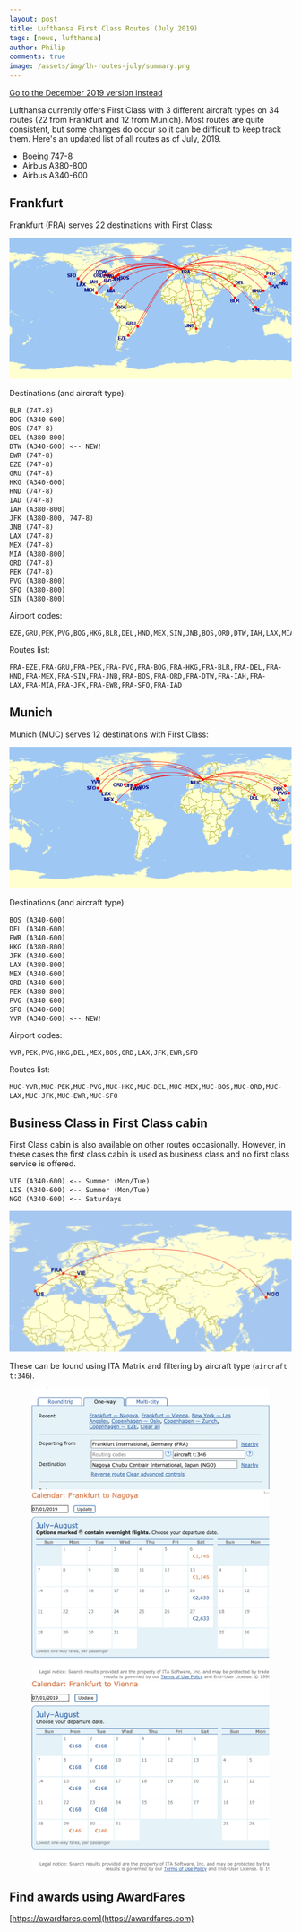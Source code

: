 ```yaml
---
layout: post
title: Lufthansa First Class Routes (July 2019)
tags: [news, lufthansa]
author: Philip
comments: true
image: /assets/img/lh-routes-july/summary.png
---
```


<a href="/lufthansa-first-routes-december-2019/" class="banner">Go to the December 2019 version instead</a>

Lufthansa currently offers First Class with 3 different aircraft types on 34 routes (22 from Frankfurt and 12 from Munich). Most routes are quite consistent, but some changes do occur so it can be difficult to keep track them. Here's an updated list of all routes as of July, 2019.

- Boeing 747-8
- Airbus A380-800
- Airbus A340-600

## Frankfurt
Frankfurt (FRA) serves 22 destinations with First Class:

<img src="/assets/img/lh-routes-july/frankfurt.png" />

Destinations (and aircraft type):
```
BLR (747-8)
BOG (A340-600)
BOS (747-8)
DEL (A380-800)
DTW (A340-600) <-- NEW!
EWR (747-8)
EZE (747-8)
GRU (747-8)
HKG (A340-600)
HND (747-8)
IAD (747-8)
IAH (A380-800)
JFK (A380-800, 747-8)
JNB (747-8)
LAX (747-8)
MEX (747-8)
MIA (A380-800)
ORD (747-8)
PEK (747-8)
PVG (A380-800)
SFO (A380-800)
SIN (A380-800)
```

Airport codes: 
```
EZE,GRU,PEK,PVG,BOG,HKG,BLR,DEL,HND,MEX,SIN,JNB,BOS,ORD,DTW,IAH,LAX,MIA,JFK,EWR,SFO,IAD
```

Routes list: 
```
FRA-EZE,FRA-GRU,FRA-PEK,FRA-PVG,FRA-BOG,FRA-HKG,FRA-BLR,FRA-DEL,FRA-HND,FRA-MEX,FRA-SIN,FRA-JNB,FRA-BOS,FRA-ORD,FRA-DTW,FRA-IAH,FRA-LAX,FRA-MIA,FRA-JFK,FRA-EWR,FRA-SFO,FRA-IAD
```

## Munich
Munich (MUC) serves 12 destinations with First Class:

<img src="/assets/img/lh-routes-july/munich.png" />

Destinations (and aircraft type):
```
BOS (A340-600)
DEL (A340-600)
EWR (A340-600)
HKG (A380-800)
JFK (A340-600)
LAX (A380-800)
MEX (A340-600)
ORD (A340-600)
PEK (A380-800)
PVG (A340-600)
SFO (A340-600)
YVR (A340-600) <-- NEW!
```

Airport codes:
```
YVR,PEK,PVG,HKG,DEL,MEX,BOS,ORD,LAX,JFK,EWR,SFO
```

Routes list:
```
MUC-YVR,MUC-PEK,MUC-PVG,MUC-HKG,MUC-DEL,MUC-MEX,MUC-BOS,MUC-ORD,MUC-LAX,MUC-JFK,MUC-EWR,MUC-SFO
```

## Business Class in First Class cabin
First Class cabin is also available on other routes occasionally. However, in these cases the first class cabin is used as business class and no first class service is offered.

```
VIE (A340-600) <-- Summer (Mon/Tue)
LIS (A340-600) <-- Summer (Mon/Tue)
NGO (A340-600) <-- Saturdays
```

<img src="/assets/img/lh-routes-july/other.png" />

These can be found using ITA Matrix and filtering by aircraft type (`aircraft t:346`).


<figure>
<img src="/assets/img/lh-routes-july/itamatrix.png" />
<img src="/assets/img/lh-routes-july/itamatrix-ngo.png" class="half" />
<img src="/assets/img/lh-routes-july/itamatrix-vie.png" class="half" />
</figure>

## Find awards using AwardFares
[https://awardfares.com](https://awardfares.com)
